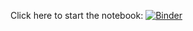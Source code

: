 Click here to start the notebook:
[![Binder](https://mybinder.org/badge_logo.svg)](https://mybinder.org/v2/gh/Strawberrydog32/manimProjects1/main)
